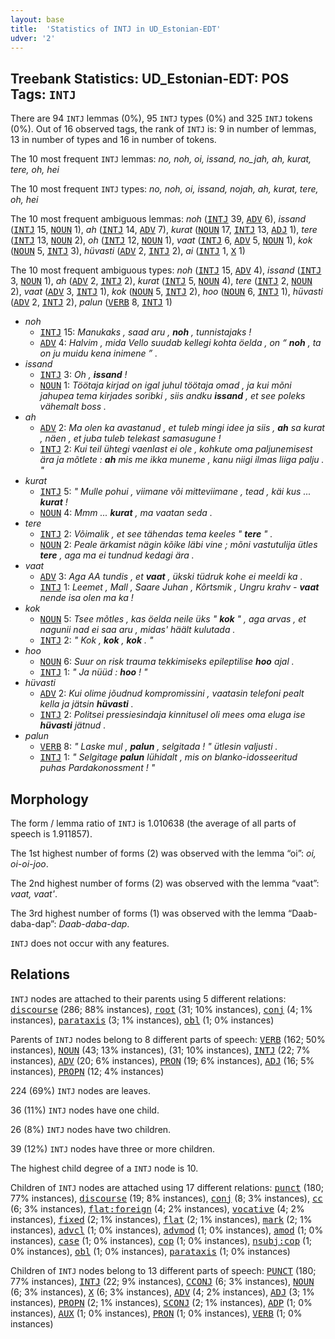 ```yaml
---
layout: base
title:  'Statistics of INTJ in UD_Estonian-EDT'
udver: '2'
---
```


## Treebank Statistics: UD_Estonian-EDT: POS Tags: `INTJ`

There are 94 `INTJ` lemmas (0%), 95 `INTJ` types (0%) and 325 `INTJ` tokens (0%).
Out of 16 observed tags, the rank of `INTJ` is: 9 in number of lemmas, 13 in number of types and 16 in number of tokens.

The 10 most frequent `INTJ` lemmas: <em>no, noh, oi, issand, no_jah, ah, kurat, tere, oh, hei</em>

The 10 most frequent `INTJ` types:  <em>no, noh, oi, issand, nojah, ah, kurat, tere, oh, hei</em>

The 10 most frequent ambiguous lemmas: <em>noh</em> (<tt><a href="et_edt-pos-INTJ.html">INTJ</a></tt> 39, <tt><a href="et_edt-pos-ADV.html">ADV</a></tt> 6), <em>issand</em> (<tt><a href="et_edt-pos-INTJ.html">INTJ</a></tt> 15, <tt><a href="et_edt-pos-NOUN.html">NOUN</a></tt> 1), <em>ah</em> (<tt><a href="et_edt-pos-INTJ.html">INTJ</a></tt> 14, <tt><a href="et_edt-pos-ADV.html">ADV</a></tt> 7), <em>kurat</em> (<tt><a href="et_edt-pos-NOUN.html">NOUN</a></tt> 17, <tt><a href="et_edt-pos-INTJ.html">INTJ</a></tt> 13, <tt><a href="et_edt-pos-ADJ.html">ADJ</a></tt> 1), <em>tere</em> (<tt><a href="et_edt-pos-INTJ.html">INTJ</a></tt> 13, <tt><a href="et_edt-pos-NOUN.html">NOUN</a></tt> 2), <em>oh</em> (<tt><a href="et_edt-pos-INTJ.html">INTJ</a></tt> 12, <tt><a href="et_edt-pos-NOUN.html">NOUN</a></tt> 1), <em>vaat</em> (<tt><a href="et_edt-pos-INTJ.html">INTJ</a></tt> 6, <tt><a href="et_edt-pos-ADV.html">ADV</a></tt> 5, <tt><a href="et_edt-pos-NOUN.html">NOUN</a></tt> 1), <em>kok</em> (<tt><a href="et_edt-pos-NOUN.html">NOUN</a></tt> 5, <tt><a href="et_edt-pos-INTJ.html">INTJ</a></tt> 3), <em>hüvasti</em> (<tt><a href="et_edt-pos-ADV.html">ADV</a></tt> 2, <tt><a href="et_edt-pos-INTJ.html">INTJ</a></tt> 2), <em>ai</em> (<tt><a href="et_edt-pos-INTJ.html">INTJ</a></tt> 1, <tt><a href="et_edt-pos-X.html">X</a></tt> 1)

The 10 most frequent ambiguous types:  <em>noh</em> (<tt><a href="et_edt-pos-INTJ.html">INTJ</a></tt> 15, <tt><a href="et_edt-pos-ADV.html">ADV</a></tt> 4), <em>issand</em> (<tt><a href="et_edt-pos-INTJ.html">INTJ</a></tt> 3, <tt><a href="et_edt-pos-NOUN.html">NOUN</a></tt> 1), <em>ah</em> (<tt><a href="et_edt-pos-ADV.html">ADV</a></tt> 2, <tt><a href="et_edt-pos-INTJ.html">INTJ</a></tt> 2), <em>kurat</em> (<tt><a href="et_edt-pos-INTJ.html">INTJ</a></tt> 5, <tt><a href="et_edt-pos-NOUN.html">NOUN</a></tt> 4), <em>tere</em> (<tt><a href="et_edt-pos-INTJ.html">INTJ</a></tt> 2, <tt><a href="et_edt-pos-NOUN.html">NOUN</a></tt> 2), <em>vaat</em> (<tt><a href="et_edt-pos-ADV.html">ADV</a></tt> 3, <tt><a href="et_edt-pos-INTJ.html">INTJ</a></tt> 1), <em>kok</em> (<tt><a href="et_edt-pos-NOUN.html">NOUN</a></tt> 5, <tt><a href="et_edt-pos-INTJ.html">INTJ</a></tt> 2), <em>hoo</em> (<tt><a href="et_edt-pos-NOUN.html">NOUN</a></tt> 6, <tt><a href="et_edt-pos-INTJ.html">INTJ</a></tt> 1), <em>hüvasti</em> (<tt><a href="et_edt-pos-ADV.html">ADV</a></tt> 2, <tt><a href="et_edt-pos-INTJ.html">INTJ</a></tt> 2), <em>palun</em> (<tt><a href="et_edt-pos-VERB.html">VERB</a></tt> 8, <tt><a href="et_edt-pos-INTJ.html">INTJ</a></tt> 1)


* <em>noh</em>
  * <tt><a href="et_edt-pos-INTJ.html">INTJ</a></tt> 15: <em>Manukaks , saad aru , <b>noh</b> , tunnistajaks !</em>
  * <tt><a href="et_edt-pos-ADV.html">ADV</a></tt> 4: <em>Halvim , mida Vello suudab kellegi kohta öelda , on “ <b>noh</b> , ta on ju muidu kena inimene ” .</em>
* <em>issand</em>
  * <tt><a href="et_edt-pos-INTJ.html">INTJ</a></tt> 3: <em>Oh , <b>issand</b> !</em>
  * <tt><a href="et_edt-pos-NOUN.html">NOUN</a></tt> 1: <em>Töötaja kirjad on igal juhul töötaja omad , ja kui mõni jahupea tema kirjades soribki , siis andku <b>issand</b> , et see poleks vähemalt boss .</em>
* <em>ah</em>
  * <tt><a href="et_edt-pos-ADV.html">ADV</a></tt> 2: <em>Ma olen ka avastanud , et tuleb mingi idee ja siis , <b>ah</b> sa kurat , näen , et juba tuleb telekast samasugune !</em>
  * <tt><a href="et_edt-pos-INTJ.html">INTJ</a></tt> 2: <em>Kui teil ühtegi vaenlast ei ole , kohkute oma paljunemisest ära ja mõtlete : <b>ah</b> mis me ikka muneme , kanu niigi ilmas liiga palju . "</em>
* <em>kurat</em>
  * <tt><a href="et_edt-pos-INTJ.html">INTJ</a></tt> 5: <em>" Mulle pohui , viimane või mitteviimane , tead , käi kus ... <b>kurat</b> !</em>
  * <tt><a href="et_edt-pos-NOUN.html">NOUN</a></tt> 4: <em>Mmm ... <b>kurat</b> , ma vaatan seda .</em>
* <em>tere</em>
  * <tt><a href="et_edt-pos-INTJ.html">INTJ</a></tt> 2: <em>Võimalik , et see tähendas tema keeles " <b>tere</b> " .</em>
  * <tt><a href="et_edt-pos-NOUN.html">NOUN</a></tt> 2: <em>Peale ärkamist nägin kõike läbi vine ; mõni vastutulija ütles <b>tere</b> , aga ma ei tundnud kedagi ära .</em>
* <em>vaat</em>
  * <tt><a href="et_edt-pos-ADV.html">ADV</a></tt> 3: <em>Aga AA tundis , et <b>vaat</b> , ükski tüdruk kohe ei meeldi ka .</em>
  * <tt><a href="et_edt-pos-INTJ.html">INTJ</a></tt> 1: <em>Leemet , Mall , Saare Juhan , Kõrtsmik , Ungru krahv - <b>vaat</b> nende isa olen ma ka !</em>
* <em>kok</em>
  * <tt><a href="et_edt-pos-NOUN.html">NOUN</a></tt> 5: <em>Tsee mõtles , kas öelda neile üks " <b>kok</b> " , aga arvas , et nagunii nad ei saa aru , midas' häält kulutada .</em>
  * <tt><a href="et_edt-pos-INTJ.html">INTJ</a></tt> 2: <em>" Kok , <b>kok</b> , <b>kok</b> . "</em>
* <em>hoo</em>
  * <tt><a href="et_edt-pos-NOUN.html">NOUN</a></tt> 6: <em>Suur on risk trauma tekkimiseks epileptilise <b>hoo</b> ajal .</em>
  * <tt><a href="et_edt-pos-INTJ.html">INTJ</a></tt> 1: <em>" Ja nüüd : <b>hoo</b> ! "</em>
* <em>hüvasti</em>
  * <tt><a href="et_edt-pos-ADV.html">ADV</a></tt> 2: <em>Kui olime jõudnud kompromissini , vaatasin telefoni pealt kella ja jätsin <b>hüvasti</b> .</em>
  * <tt><a href="et_edt-pos-INTJ.html">INTJ</a></tt> 2: <em>Politsei pressiesindaja kinnitusel oli mees oma eluga ise <b>hüvasti</b> jätnud .</em>
* <em>palun</em>
  * <tt><a href="et_edt-pos-VERB.html">VERB</a></tt> 8: <em>" Laske mul , <b>palun</b> , selgitada ! " ütlesin valjusti .</em>
  * <tt><a href="et_edt-pos-INTJ.html">INTJ</a></tt> 1: <em>" Selgitage <b>palun</b> lühidalt , mis on blanko-idosseeritud puhas Pardakonossment ! "</em>

## Morphology

The form / lemma ratio of `INTJ` is 1.010638 (the average of all parts of speech is 1.911857).

The 1st highest number of forms (2) was observed with the lemma “oi”: <em>oi, oi-oi-joo</em>.

The 2nd highest number of forms (2) was observed with the lemma “vaat”: <em>vaat, vaat'</em>.

The 3rd highest number of forms (1) was observed with the lemma “Daab-daba-dap”: <em>Daab-daba-dap</em>.

`INTJ` does not occur with any features.


## Relations

`INTJ` nodes are attached to their parents using 5 different relations: <tt><a href="et_edt-dep-discourse.html">discourse</a></tt> (286; 88% instances), <tt><a href="et_edt-dep-root.html">root</a></tt> (31; 10% instances), <tt><a href="et_edt-dep-conj.html">conj</a></tt> (4; 1% instances), <tt><a href="et_edt-dep-parataxis.html">parataxis</a></tt> (3; 1% instances), <tt><a href="et_edt-dep-obl.html">obl</a></tt> (1; 0% instances)

Parents of `INTJ` nodes belong to 8 different parts of speech: <tt><a href="et_edt-pos-VERB.html">VERB</a></tt> (162; 50% instances), <tt><a href="et_edt-pos-NOUN.html">NOUN</a></tt> (43; 13% instances),  (31; 10% instances), <tt><a href="et_edt-pos-INTJ.html">INTJ</a></tt> (22; 7% instances), <tt><a href="et_edt-pos-ADV.html">ADV</a></tt> (20; 6% instances), <tt><a href="et_edt-pos-PRON.html">PRON</a></tt> (19; 6% instances), <tt><a href="et_edt-pos-ADJ.html">ADJ</a></tt> (16; 5% instances), <tt><a href="et_edt-pos-PROPN.html">PROPN</a></tt> (12; 4% instances)

224 (69%) `INTJ` nodes are leaves.

36 (11%) `INTJ` nodes have one child.

26 (8%) `INTJ` nodes have two children.

39 (12%) `INTJ` nodes have three or more children.

The highest child degree of a `INTJ` node is 10.

Children of `INTJ` nodes are attached using 17 different relations: <tt><a href="et_edt-dep-punct.html">punct</a></tt> (180; 77% instances), <tt><a href="et_edt-dep-discourse.html">discourse</a></tt> (19; 8% instances), <tt><a href="et_edt-dep-conj.html">conj</a></tt> (8; 3% instances), <tt><a href="et_edt-dep-cc.html">cc</a></tt> (6; 3% instances), <tt><a href="et_edt-dep-flat-foreign.html">flat:foreign</a></tt> (4; 2% instances), <tt><a href="et_edt-dep-vocative.html">vocative</a></tt> (4; 2% instances), <tt><a href="et_edt-dep-fixed.html">fixed</a></tt> (2; 1% instances), <tt><a href="et_edt-dep-flat.html">flat</a></tt> (2; 1% instances), <tt><a href="et_edt-dep-mark.html">mark</a></tt> (2; 1% instances), <tt><a href="et_edt-dep-advcl.html">advcl</a></tt> (1; 0% instances), <tt><a href="et_edt-dep-advmod.html">advmod</a></tt> (1; 0% instances), <tt><a href="et_edt-dep-amod.html">amod</a></tt> (1; 0% instances), <tt><a href="et_edt-dep-case.html">case</a></tt> (1; 0% instances), <tt><a href="et_edt-dep-cop.html">cop</a></tt> (1; 0% instances), <tt><a href="et_edt-dep-nsubj-cop.html">nsubj:cop</a></tt> (1; 0% instances), <tt><a href="et_edt-dep-obl.html">obl</a></tt> (1; 0% instances), <tt><a href="et_edt-dep-parataxis.html">parataxis</a></tt> (1; 0% instances)

Children of `INTJ` nodes belong to 13 different parts of speech: <tt><a href="et_edt-pos-PUNCT.html">PUNCT</a></tt> (180; 77% instances), <tt><a href="et_edt-pos-INTJ.html">INTJ</a></tt> (22; 9% instances), <tt><a href="et_edt-pos-CCONJ.html">CCONJ</a></tt> (6; 3% instances), <tt><a href="et_edt-pos-NOUN.html">NOUN</a></tt> (6; 3% instances), <tt><a href="et_edt-pos-X.html">X</a></tt> (6; 3% instances), <tt><a href="et_edt-pos-ADV.html">ADV</a></tt> (4; 2% instances), <tt><a href="et_edt-pos-ADJ.html">ADJ</a></tt> (3; 1% instances), <tt><a href="et_edt-pos-PROPN.html">PROPN</a></tt> (2; 1% instances), <tt><a href="et_edt-pos-SCONJ.html">SCONJ</a></tt> (2; 1% instances), <tt><a href="et_edt-pos-ADP.html">ADP</a></tt> (1; 0% instances), <tt><a href="et_edt-pos-AUX.html">AUX</a></tt> (1; 0% instances), <tt><a href="et_edt-pos-PRON.html">PRON</a></tt> (1; 0% instances), <tt><a href="et_edt-pos-VERB.html">VERB</a></tt> (1; 0% instances)

